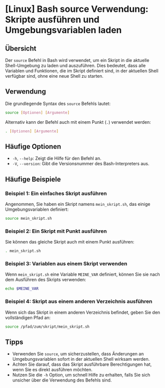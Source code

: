 # [Linux] Bash source Verwendung: Skripte ausführen und Umgebungsvariablen laden

## Übersicht
Der `source` Befehl in Bash wird verwendet, um ein Skript in die aktuelle Shell-Umgebung zu laden und auszuführen. Dies bedeutet, dass alle Variablen und Funktionen, die im Skript definiert sind, in der aktuellen Shell verfügbar sind, ohne eine neue Shell zu starten.

## Verwendung
Die grundlegende Syntax des `source` Befehls lautet:

```bash
source [Optionen] [Argumente]
```

Alternativ kann der Befehl auch mit einem Punkt (`.`) verwendet werden:

```bash
. [Optionen] [Argumente]
```

## Häufige Optionen
- `-h`, `--help`: Zeigt die Hilfe für den Befehl an.
- `-V`, `--version`: Gibt die Versionsnummer des Bash-Interpreters aus.

## Häufige Beispiele

### Beispiel 1: Ein einfaches Skript ausführen
Angenommen, Sie haben ein Skript namens `mein_skript.sh`, das einige Umgebungsvariablen definiert:

```bash
source mein_skript.sh
```

### Beispiel 2: Ein Skript mit Punkt ausführen
Sie können das gleiche Skript auch mit einem Punkt ausführen:

```bash
. mein_skript.sh
```

### Beispiel 3: Variablen aus einem Skript verwenden
Wenn `mein_skript.sh` eine Variable `MEINE_VAR` definiert, können Sie sie nach dem Ausführen des Skripts verwenden:

```bash
echo $MEINE_VAR
```

### Beispiel 4: Skript aus einem anderen Verzeichnis ausführen
Wenn sich das Skript in einem anderen Verzeichnis befindet, geben Sie den vollständigen Pfad an:

```bash
source /pfad/zum/skript/mein_skript.sh
```

## Tipps
- Verwenden Sie `source`, um sicherzustellen, dass Änderungen an Umgebungsvariablen sofort in der aktuellen Shell wirksam werden.
- Achten Sie darauf, dass das Skript ausführbare Berechtigungen hat, wenn Sie es direkt ausführen möchten.
- Nutzen Sie die `-h` Option, um schnell Hilfe zu erhalten, falls Sie sich unsicher über die Verwendung des Befehls sind.